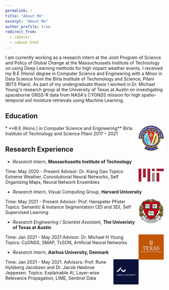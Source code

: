 ```yaml
---
permalink: /
title: "About Me"
excerpt: "About Me"
author_profile: true
redirect_from: 
  - /about/
  - /about.html
---
```


I am currently working as a research intern at the Joint Program of Science and Policy of Global Change at the Massuchussets Institute of Technology on using Deep Learning methods for high impact weather events. I received my B.E (Hons) degree in Computer Science and Engineering with a Minor in Data Science from the Birla Institute of Techonology and Science, Pilani (BITS Pilani). As part of my undergraduate thesis I worked in Dr. Michael Young's research group at the University of Texas at Austin on investigating spaceborne GNSS-R data from NASA's CYGNSS mission for high spatio-temporal soil moisture retrievals using Machine Learning.

<!-- ## Research Interests
* Extreme Weather Prediction 
* Explainable AI
* 2D and 3D segmentation
* GNNS-R 
* Remote Sensing -->


## Education
<img align="right" src="/files/figures/BITS/logo.png" height = 'auto' width = '80'>
* **B.E (Hons.) in Computer Science and Engineering**  
Birla Institute of Technology and Science Pilani 2017 – 2021


## Research Experience
* *Research Intern*, **Massachusetts Institute of Technology**  
<img align="right" src="/files/figures/MIT/mit_logo.png" height = 'auto' width = '80'>
Time: May 2020 - Present  
Advisor: Dr. Xiang Gao  
Topics: Extreme Weather, Convolutional Neural Networks, Self Organizing Maps, Neural Network Ensembles

* *Research Intern*, Visual Computing Group, **Harvard University**  
<img align="right" src="/files/figures/Harvard/harvard_logo_4.png" height = 'auto' width = '80'>
Time: May 2021 - Present  
Advisor: Prof. Hanspeter Pfister  
Topics: Semantic & Instance Segmentation (2D and 3D), Self Supervised Learning

* *Research Engineering / Scientist Assistant*, **The Univeristy of Texas at Austin**  
<img align="right" src="/files/figures/UT/UT_logo_3.jpeg" height = '80' width = '80'>
Time: Jan 2021 - May 2021  
Advisor: Dr. Michael H Young  
Topics: CyGNSS, SMAP, TxSON, Artificial Neural Networks

* *Research Intern*, **Aarhus University, Denmark**  
<img align="right" src="/files/figures/Aarhus/aarhuslogo_2.png" height = 'auto' width = '80'>
Time: Jan 2021 - May 2021.  
Advisors: Prof. Rune Hylsberg Jacobsen and Dr. Jacob Høxbroe Jeppesen.  
Topics: Explainable AI, Layer-wise Relevance Propagation, LIME, Sentinel Data
